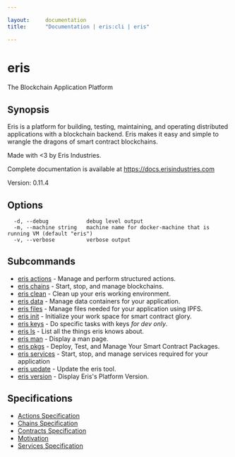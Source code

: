 ```yaml
---

layout:     documentation
title:      "Documentation | eris:cli | eris"

---
```


# eris

The Blockchain Application Platform

## Synopsis

Eris is a platform for building, testing, maintaining, and operating
distributed applications with a blockchain backend. Eris makes it easy
and simple to wrangle the dragons of smart contract blockchains.

Made with <3 by Eris Industries.

Complete documentation is available at https://docs.erisindustries.com

Version:
  0.11.4

## Options

```
  -d, --debug            debug level output
  -m, --machine string   machine name for docker-machine that is running VM (default "eris")
  -v, --verbose          verbose output
```

## Subcommands

* [eris actions](https://docs.erisindustries.com/documentation/eris-cli/0.11.4/eris_actions/)	 - Manage and perform structured actions.
* [eris chains](https://docs.erisindustries.com/documentation/eris-cli/0.11.4/eris_chains/)	 - Start, stop, and manage blockchains.
* [eris clean](https://docs.erisindustries.com/documentation/eris-cli/0.11.4/eris_clean/)	 - Clean up your eris working environment.
* [eris data](https://docs.erisindustries.com/documentation/eris-cli/0.11.4/eris_data/)	 - Manage data containers for your application.
* [eris files](https://docs.erisindustries.com/documentation/eris-cli/0.11.4/eris_files/)	 - Manage files needed for your application using IPFS.
* [eris init](https://docs.erisindustries.com/documentation/eris-cli/0.11.4/eris_init/)	 - Initialize your work space for smart contract glory.
* [eris keys](https://docs.erisindustries.com/documentation/eris-cli/0.11.4/eris_keys/)	 - Do specific tasks with keys *for dev only*.
* [eris ls](https://docs.erisindustries.com/documentation/eris-cli/0.11.4/eris_ls/)	 - List all the things eris knows about.
* [eris man](https://docs.erisindustries.com/documentation/eris-cli/0.11.4/eris_man/)	 - Display a man page.
* [eris pkgs](https://docs.erisindustries.com/documentation/eris-cli/0.11.4/eris_pkgs/)	 - Deploy, Test, and Manage Your Smart Contract Packages.
* [eris services](https://docs.erisindustries.com/documentation/eris-cli/0.11.4/eris_services/)	 - Start, stop, and manage services required for your application
* [eris update](https://docs.erisindustries.com/documentation/eris-cli/0.11.4/eris_update/)	 - Update the eris tool.
* [eris version](https://docs.erisindustries.com/documentation/eris-cli/0.11.4/eris_version/)	 - Display Eris's Platform Version.

## Specifications

* [Actions Specification](https://docs.erisindustries.com/documentation/eris-cli/0.11.4/actions_specification/)
* [Chains Specification](https://docs.erisindustries.com/documentation/eris-cli/0.11.4/chains_specification/)
* [Contracts Specification](https://docs.erisindustries.com/documentation/eris-cli/0.11.4/contracts_specification/)
* [Motivation](https://docs.erisindustries.com/documentation/eris-cli/0.11.4/motivation/)
* [Services Specification](https://docs.erisindustries.com/documentation/eris-cli/0.11.4/services_specification/)

